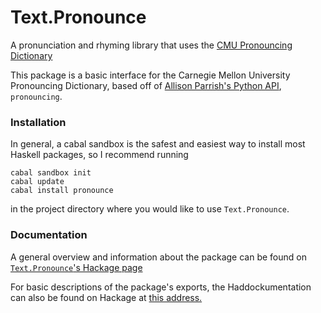 # Text.Pronounce
A pronunciation and rhyming library that uses the [CMU Pronouncing
Dictionary](http://www.speech.cs.cmu.edu/cgi-bin/cmudict)

This package is a basic interface for the Carnegie Mellon University Pronouncing Dictionary, based off of 
[Allison Parrish's Python API](https://github.com/aparrish/pronouncingpy), `pronouncing`. 

### Installation
In general, a cabal sandbox is the safest and easiest way to install most
Haskell packages, so I recommend running
~~~
cabal sandbox init
cabal update
cabal install pronounce
~~~
in the project directory where you would like to use `Text.Pronounce`.

### Documentation
A general overview and information about the package can be found on
[`Text.Pronounce`'s Hackage page](https://hackage.haskell.org/package/pronounce-1.1.0.3)

For basic descriptions of the package's exports, the Haddockumentation 
can also be found on Hackage at [this address.](https://hackage.haskell.org/package/pronounce-1.1.0.3/docs/Text-Pronounce.html)

